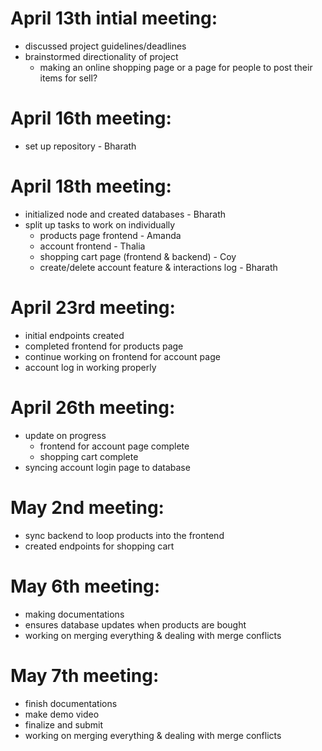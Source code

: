 # April 13th intial meeting:
* discussed project guidelines/deadlines
* brainstormed directionality of project
  * making an online shopping page or a page for people to post their items for sell?

# April 16th meeting:
* set up repository - Bharath

# April 18th meeting:
* initialized node and created databases - Bharath
* split up tasks to work on individually 
  * products page frontend - Amanda
  * account frontend - Thalia
  * shopping cart page (frontend & backend) - Coy
  * create/delete account feature & interactions log - Bharath

# April 23rd meeting:
* initial endpoints created
* completed frontend for products page
* continue working on frontend for account page
* account log in working properly 

# April 26th meeting:
* update on progress
  * frontend for account page complete
  * shopping cart complete
* syncing account login page to database

# May 2nd meeting:
* sync backend to loop products into the frontend
* created endpoints for shopping cart

# May 6th meeting:
* making documentations
* ensures database updates when products are bought 
* working on merging everything & dealing with merge conflicts

# May 7th meeting:
* finish documentations
* make demo video 
* finalize and submit
* working on merging everything & dealing with merge conflicts
